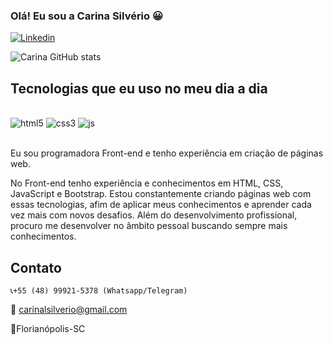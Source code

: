 ### Olá! Eu sou a Carina Silvério 😀

[![Linkedin](https://img.shields.io/badge/LinkedIn-0077B5?style=for-the-badge&logo=linkedin&logoColor=white)](https://www.linkedin.com/in/carina-lorentino-silverio/)

![Carina GitHub stats](https://github-readme-stats.vercel.app/api?username=carinalsilverio&show_icons=true&theme=dracula)

## Tecnologias que eu uso no meu dia a dia

<div style="display: inline_block"><br>
<img aliagn="center" alt="html5" src="https://img.shields.io/badge/HTML-239120?style=for-the-badge&logo=html5&logoColor=white">
<img aliagn="center" alt="css3" src="https://img.shields.io/badge/CSS3-1572B6?style=for-the-badge&logo=css3&logoColor=white">
<img aliagn="center" alt="js" src="https://img.shields.io/badge/JavaScript-F7DF1E?style=for-the-badge&logo=javascript&logoColor=black">
</div><br>

Eu sou programadora Front-end e tenho experiência em criação de páginas web.

No Front-end tenho experiência e conhecimentos em HTML, CSS, JavaScript e Bootstrap.
Estou constantemente criando páginas web com essas tecnologias, afim de aplicar meus conhecimentos e aprender cada vez mais com novos desafios. Além do desenvolvimento profissional, procuro me desenvolver no âmbito pessoal buscando sempre mais conhecimentos.

## Contato

	📞+55 (48) 99921-5378 (Whatsapp/Telegram)
  📧 carinalsilverio@gmail.com

  🏡Florianópolis-SC


